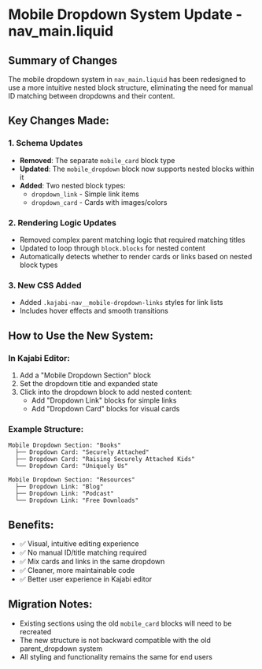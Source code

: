 # Mobile Dropdown System Update - nav_main.liquid

## Summary of Changes

The mobile dropdown system in `nav_main.liquid` has been redesigned to use a more intuitive nested block structure, eliminating the need for manual ID matching between dropdowns and their content.

## Key Changes Made:

### 1. Schema Updates
- **Removed**: The separate `mobile_card` block type
- **Updated**: The `mobile_dropdown` block now supports nested blocks within it
- **Added**: Two nested block types:
  - `dropdown_link` - Simple link items
  - `dropdown_card` - Cards with images/colors

### 2. Rendering Logic Updates
- Removed complex parent matching logic that required matching titles
- Updated to loop through `block.blocks` for nested content
- Automatically detects whether to render cards or links based on nested block types

### 3. New CSS Added
- Added `.kajabi-nav__mobile-dropdown-links` styles for link lists
- Includes hover effects and smooth transitions

## How to Use the New System:

### In Kajabi Editor:
1. Add a "Mobile Dropdown Section" block
2. Set the dropdown title and expanded state
3. Click into the dropdown block to add nested content:
   - Add "Dropdown Link" blocks for simple links
   - Add "Dropdown Card" blocks for visual cards

### Example Structure:
```
Mobile Dropdown Section: "Books"
  ├── Dropdown Card: "Securely Attached"
  ├── Dropdown Card: "Raising Securely Attached Kids"
  └── Dropdown Card: "Uniquely Us"

Mobile Dropdown Section: "Resources"
  ├── Dropdown Link: "Blog"
  ├── Dropdown Link: "Podcast"
  └── Dropdown Link: "Free Downloads"
```

## Benefits:
- ✅ Visual, intuitive editing experience
- ✅ No manual ID/title matching required
- ✅ Mix cards and links in the same dropdown
- ✅ Cleaner, more maintainable code
- ✅ Better user experience in Kajabi editor

## Migration Notes:
- Existing sections using the old `mobile_card` blocks will need to be recreated
- The new structure is not backward compatible with the old parent_dropdown system
- All styling and functionality remains the same for end users